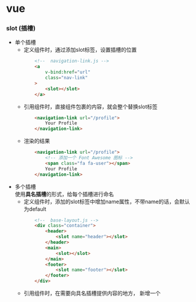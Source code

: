 # vue

### slot (插槽)
- 单个插槽
    - 定义组件时，通过添加slot标签，设置插槽的位置
        ```html
            <!--  navigation-link.js -->
            <a
                v-bind:href="url"
                class="nav-link"
            >
                <slot></slot>
            </a>
        ```
    - 引用组件时，直接组件包裹的内容，就会整个替换slot标签
        ```html
            <navigation-link url="/profile">
                Your Profile
            </navigation-link>
        ```
    - 渲染的结果
        ```html
            <navigation-link url="/profile">
                <!-- 添加一个 Font Awesome 图标 -->
                <span class="fa fa-user"></span>
                Your Profile
            </navigation-link>
        ```
- 多个插槽<br />
    使用**具名插槽**的形式，给每个插槽进行命名
    - 定义组件时，添加的slot标签中增加name属性，不带name的话，会默认为default
        ```html
            <!--  base-layout.js -->
            <div class="container">
                <header>
                    <slot name="header"></slot>
                </header>
                <main>
                    <slot></slot>
                </main>
                <footer>
                    <slot name="footer"></slot>
                </footer>
            </div>
        ```
    - 引用组件时，在需要向具名插槽提供内容的地方， 新增一个<template>元素，并添加v-slot指令，去对应对应的名称
        ```html
            <base-layout>
                <template v-slot:header>
                    <h1>Here might be a page title</h1>
                </template>

                <!-- 这里也可以用 <template v-slot:default> 包一下 -->
                <p>A paragraph for the main content.</p>
                <p>And another one.</p>

                <template v-slot:footer>
                    <p>Here's some contact info</p>
                </template>
            </base-layout>
        ```
    - 渲染的结果
        ```html
            <div class="container">
                <header>
                    <h1>Here might be a page title</h1>
                </header>
                <main>
                    <p>A paragraph for the main content.</p>
                    <p>And another one.</p>
                </main>
                <footer>
                    <p>Here's some contact info</p>
                </footer>
            </div>
        ```
        > v-slot:header可以简写成 #header
    - 2.6之前的具名插槽用法是通过slot属性的方式，而不是v-slot
        ```html
            <base-layout>
                <template slot="header">
                    <h1>Here might be a page title</h1>
                </template>
            </base-layout>
        ```
- 后备内容 （打底插槽内容）<br />
    在定义组件时，可以咋slot标签中嵌套一些标签作为打底的插槽内容，当引用组件时，如果没有传入slot，则会显示默认的打底内容
    ```js
        // 定义组件
        <button type="submit">
            <slot>Submit</slot>
        </button>
        // 引入组件
        <submit-button></submit-button>
        // 最终展示
        <button type="submit">
            Submit
        </button>
    ```
- 作用域插槽<br>
    在引用组件传入slot时，往往需要用到组件中定义的某些变量，这时因为是在父级作用域中，所以是无法取到这些变量的，这时我们可以通过传参的方式实现数据传递。
    - 在通过slot标签中通过v-bind属性传递数据
        ```html
            <span>
                <slot v-bind:user="user">
                    {{ user.lastName }}
                </slot>
            </span>
        ```
    - 通过v-slot:default='slotProps'的形式，定义父级作用域中引用的变量名。slotProps名称可自定义
        ```html
            <current-user>
                <template v-slot:default="slotProps">
                    {{ slotProps.user.firstName }}
                </template>
            </current-user>
        ```